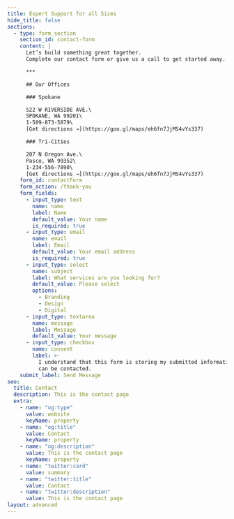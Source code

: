 ```yaml
---
title: Expert Support for all Sizes
hide_title: false
sections:
  - type: form_section
    section_id: contact-form
    content: |
      Let’s build something great together.
      Complete our contact form or give us a call to get started away.

      ***

      ## Our Offices

      ### Spokane

      522 W RIVERSIDE AVE.\
      SPOKANE, WA 99201\
      1-509-873-5879\
      [Get directions →](https://goo.gl/maps/eh6fn7JjMS4vYs337)

      ### Tri-Cities

      207 N Oregon Ave.\
      Pasco, WA 99352\
      1-234-556-7890\
      [Get directions →](https://goo.gl/maps/eh6fn7JjMS4vYs337)
    form_id: contactForm
    form_action: /thank-you
    form_fields:
      - input_type: text
        name: name
        label: Name
        default_value: Your name
        is_required: true
      - input_type: email
        name: email
        label: Email
        default_value: Your email address
        is_required: true
      - input_type: select
        name: subject
        label: What services are you looking for?
        default_value: Please select
        options:
          - Branding
          - Design
          - Digital
      - input_type: textarea
        name: message
        label: Message
        default_value: Your message
      - input_type: checkbox
        name: consent
        label: >-
          I understand that this form is storing my submitted information so I
          can be contacted.
    submit_label: Send Message
seo:
  title: Contact
  description: This is the contact page
  extra:
    - name: "og:type"
      value: website
      keyName: property
    - name: "og:title"
      value: Contact
      keyName: property
    - name: "og:description"
      value: This is the contact page
      keyName: property
    - name: "twitter:card"
      value: summary
    - name: "twitter:title"
      value: Contact
    - name: "twitter:description"
      value: This is the contact page
layout: advanced
---
```

